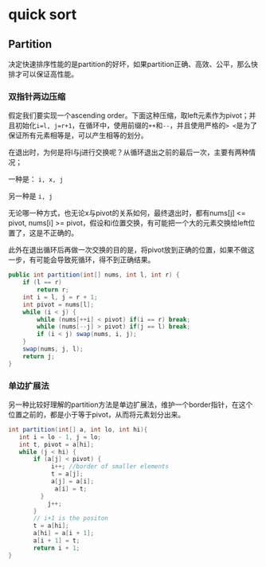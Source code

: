 # quick sort

## Partition

决定快速排序性能的是partition的好坏，如果partition正确、高效、公平，那么快排才可以保证高性能。

### 双指针两边压缩
假定我们要实现一个ascending order。下面这种压缩，取left元素作为pivot；并且初始化`i=l, j=r+1`，在循环中，使用前缀的`++`和`--`，并且使用严格的`> <`是为了保证所有元素相等是，可以产生相等的划分。

在退出时，为何是将l与j进行交换呢？从循环退出之前的最后一次，主要有两种情况；

一种是： `i, x, j`

另一种是 `i, j`

无论哪一种方式，也无论x与pivot的关系如何，最终退出时，都有nums[j] <= pivot, nums[i] >= pivot，假设和i位置交换，有可能把一个大的元素交换给left位置了，这是不正确的。

此外在退出循环后再做一次交换的目的是，将pivot放到正确的位置，如果不做这一步，有可能会导致死循环，得不到正确结果。

```java
public int partition(int[] nums, int l, int r) {
    if (l == r)
        return r;
    int i = l, j = r + 1;
    int pivot = nums[l];
    while (i < j) {
        while (nums[++i] < pivot) if(i == r) break;
        while (nums[--j] > pivot) if(j == l) break;
        if (i < j) swap(nums, i, j);
    }
    swap(nums, j, l);
    return j;
}
```
 ### 单边扩展法
 
 另一种比较好理解的partition方法是单边扩展法，维护一个border指针，在这个位置之前的，都是小于等于pivot，从而将元素划分出来。
 
 ```java
 int partition(int[] a, int lo, int hi){
    int i = lo - 1, j = lo;
    int t, pivot = a[hi];
    while (j < hi) {
        if (a[j] < pivot) {
             i++; //border of smaller elements
             t = a[j];
             a[j] = a[i];
              a[i] = t;
          }
            j++;
        }
        // i+1 is the positon
        t = a[hi];
        a[hi] = a[i + 1];
        a[i + 1] = t;
        return i + 1;
}
 ```
